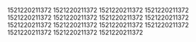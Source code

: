 1521220211372
1521220211372
1521220211372
1521220211372
1521220211372
1521220211372
1521220211372
1521220211372
1521220211372
1521220211372
1521220211372
1521220211372
1521220211372
1521220211372
1521220211372